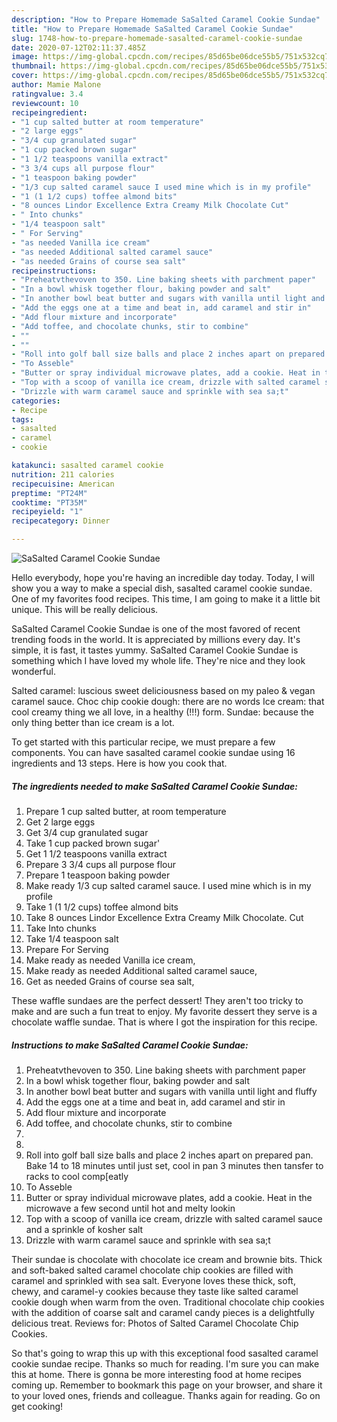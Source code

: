 ```yaml
---
description: "How to Prepare Homemade SaSalted Caramel Cookie Sundae"
title: "How to Prepare Homemade SaSalted Caramel Cookie Sundae"
slug: 1748-how-to-prepare-homemade-sasalted-caramel-cookie-sundae
date: 2020-07-12T02:11:37.485Z
image: https://img-global.cpcdn.com/recipes/85d65be06dce55b5/751x532cq70/sasalted-caramel-cookie-sundae-recipe-main-photo.jpg
thumbnail: https://img-global.cpcdn.com/recipes/85d65be06dce55b5/751x532cq70/sasalted-caramel-cookie-sundae-recipe-main-photo.jpg
cover: https://img-global.cpcdn.com/recipes/85d65be06dce55b5/751x532cq70/sasalted-caramel-cookie-sundae-recipe-main-photo.jpg
author: Mamie Malone
ratingvalue: 3.4
reviewcount: 10
recipeingredient:
- "1 cup salted butter at room temperature"
- "2 large eggs"
- "3/4 cup granulated sugar"
- "1 cup packed brown sugar"
- "1 1/2 teaspoons vanilla extract"
- "3 3/4 cups all purpose flour"
- "1 teaspoon baking powder"
- "1/3 cup salted caramel sauce I used mine which is in my profile"
- "1 (1 1/2 cups) toffee almond bits"
- "8 ounces Lindor Excellence Extra Creamy Milk Chocolate Cut"
- " Into chunks"
- "1/4 teaspoon salt"
- " For Serving"
- "as needed Vanilla ice cream"
- "as needed Additional salted caramel sauce"
- "as needed Grains of course sea salt"
recipeinstructions:
- "Preheatvthevoven to 350. Line baking sheets with parchment paper"
- "In a bowl whisk together flour, baking powder and salt"
- "In another bowl beat butter and sugars with vanilla until light and fluffy"
- "Add the eggs one at a time and beat in, add caramel and stir in"
- "Add flour mixture and incorporate"
- "Add toffee, and chocolate chunks, stir to combine"
- ""
- ""
- "Roll into golf ball size balls and place 2 inches apart on prepared pan. Bake 14 to 18 minutes until just set, cool in pan 3 minutes then tansfer to racks to cool comp[eatly"
- "To Asseble"
- "Butter or spray individual microwave plates, add a cookie. Heat in the microwave a few second until hot and melty lookin"
- "Top with a scoop of vanilla ice cream, drizzle with salted caramel sauce and a sprinkle of kosher salt"
- "Drizzle with warm caramel sauce and sprinkle with sea sa;t"
categories:
- Recipe
tags:
- sasalted
- caramel
- cookie

katakunci: sasalted caramel cookie 
nutrition: 211 calories
recipecuisine: American
preptime: "PT24M"
cooktime: "PT35M"
recipeyield: "1"
recipecategory: Dinner

---
```



![SaSalted Caramel Cookie Sundae](https://img-global.cpcdn.com/recipes/85d65be06dce55b5/751x532cq70/sasalted-caramel-cookie-sundae-recipe-main-photo.jpg)

Hello everybody, hope you're having an incredible day today. Today, I will show you a way to make a special dish, sasalted caramel cookie sundae. One of my favorites food recipes. This time, I am going to make it a little bit unique. This will be really delicious.

SaSalted Caramel Cookie Sundae is one of the most favored of recent trending foods in the world. It is appreciated by millions every day. It's simple, it is fast, it tastes yummy. SaSalted Caramel Cookie Sundae is something which I have loved my whole life. They're nice and they look wonderful.

Salted caramel: luscious sweet deliciousness based on my paleo &amp; vegan caramel sauce. Choc chip cookie dough: there are no words Ice cream: that cool creamy thing we all love, in a healthy (!!!) form. Sundae: because the only thing better than ice cream is a lot.


To get started with this particular recipe, we must prepare a few components. You can have sasalted caramel cookie sundae using 16 ingredients and 13 steps. Here is how you cook that.

<!--inarticleads1-->

##### The ingredients needed to make SaSalted Caramel Cookie Sundae:

1. Prepare 1 cup salted butter, at room temperature
1. Get 2 large eggs
1. Get 3/4 cup granulated sugar
1. Take 1 cup packed brown sugar&#39;
1. Get 1 1/2 teaspoons vanilla extract
1. Prepare 3 3/4 cups all purpose flour
1. Prepare 1 teaspoon baking powder
1. Make ready 1/3 cup salted caramel sauce. I used mine which is in my profile
1. Take 1 (1 1/2 cups) toffee almond bits
1. Take 8 ounces Lindor Excellence Extra Creamy Milk Chocolate. Cut
1. Take  Into chunks
1. Take 1/4 teaspoon salt
1. Prepare  For Serving
1. Make ready as needed Vanilla ice cream,
1. Make ready as needed Additional salted caramel sauce,
1. Get as needed Grains of course sea salt,


These waffle sundaes are the perfect dessert! They aren&#39;t too tricky to make and are such a fun treat to enjoy. My favorite dessert they serve is a chocolate waffle sundae. That is where I got the inspiration for this recipe. 

<!--inarticleads2-->

##### Instructions to make SaSalted Caramel Cookie Sundae:

1. Preheatvthevoven to 350. Line baking sheets with parchment paper
1. In a bowl whisk together flour, baking powder and salt
1. In another bowl beat butter and sugars with vanilla until light and fluffy
1. Add the eggs one at a time and beat in, add caramel and stir in
1. Add flour mixture and incorporate
1. Add toffee, and chocolate chunks, stir to combine
1. 
1. 
1. Roll into golf ball size balls and place 2 inches apart on prepared pan. Bake 14 to 18 minutes until just set, cool in pan 3 minutes then tansfer to racks to cool comp[eatly
1. To Asseble
1. Butter or spray individual microwave plates, add a cookie. Heat in the microwave a few second until hot and melty lookin
1. Top with a scoop of vanilla ice cream, drizzle with salted caramel sauce and a sprinkle of kosher salt
1. Drizzle with warm caramel sauce and sprinkle with sea sa;t


Their sundae is chocolate with chocolate ice cream and brownie bits. Thick and soft-baked salted caramel chocolate chip cookies are filled with caramel and sprinkled with sea salt. Everyone loves these thick, soft, chewy, and caramel-y cookies because they taste like salted caramel cookie dough when warm from the oven. Traditional chocolate chip cookies with the addition of coarse salt and caramel candy pieces is a delightfully delicious treat. Reviews for: Photos of Salted Caramel Chocolate Chip Cookies. 

So that's going to wrap this up with this exceptional food sasalted caramel cookie sundae recipe. Thanks so much for reading. I'm sure you can make this at home. There is gonna be more interesting food at home recipes coming up. Remember to bookmark this page on your browser, and share it to your loved ones, friends and colleague. Thanks again for reading. Go on get cooking!
